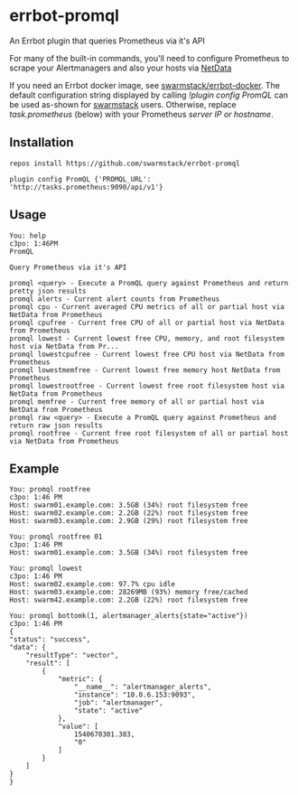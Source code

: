 # errbot-promql

An Errbot plugin that queries Prometheus via it's API

For many of the built-in commands, you'll need to configure Prometheus to scrape your Alertmanagers and also your hosts via [NetData](https://my-netdata.io/)

If you need an Errbot docker image, see [swarmstack/errbot-docker](https://github.com/swarmstack/errbot-docker). The default configuration string displayed by calling _!plugin config PromQL_ can be used as-shown for [swarmstack](https://github.com/swarmstack/swarmstack) users. Otherwise, replace _task.prometheus_ (below) with your Prometheus _server IP or hostname_.

## Installation

```
repos install https://github.com/swarmstack/errbot-promql

plugin config PromQL {'PROMQL_URL': 'http://tasks.prometheus:9090/api/v1'}
```

## Usage

```
You: help
c3po: 1:46PM
PromQL

Query Prometheus via it's API

promql <query> - Execute a PromQL query against Prometheus and return pretty json results
promql alerts - Current alert counts from Prometheus
promql cpu - Current averaged CPU metrics of all or partial host via NetData from Prometheus
promql cpufree - Current free CPU of all or partial host via NetData from Prometheus
promql lowest - Current lowest free CPU, memory, and root filesystem host via NetData from Pr...
promql lowestcpufree - Current lowest free CPU host via NetData from Prometheus
promql lowestmemfree - Current lowest free memory host NetData from Prometheus
promql lowestrootfree - Current lowest free root filesystem host via NetData from Prometheus
promql memfree - Current free memory of all or partial host via NetData from Prometheus
promql raw <query> - Execute a PromQL query against Prometheus and return raw json results
promql rootfree - Current free root filesystem of all or partial host via NetData from Prometheus
```

## Example

```
You: promql rootfree
c3po: 1:46 PM
Host: swarm01.example.com: 3.5GB (34%) root filesystem free
Host: swarm02.example.com: 2.2GB (22%) root filesystem free
Host: swarm03.example.com: 2.9GB (29%) root filesystem free

You: promql rootfree 01
c3po: 1:46 PM
Host: swarm01.example.com: 3.5GB (34%) root filesystem free

You: promql lowest
c3po: 1:46 PM
Host: swarm02.example.com: 97.7% cpu idle
Host: swarm03.example.com: 28269MB (93%) memory free/cached
Host: swarm42.example.com: 2.2GB (22%) root filesystem free

You: promql bottomk(1, alertmanager_alerts{state="active"})
c3po: 1:46 PM
{
"status": "success",
"data": {
    "resultType": "vector",
    "result": [
        {
            "metric": {
                "__name__": "alertmanager_alerts",
                "instance": "10.0.6.153:9093",
                "job": "alertmanager",
                "state": "active"
            },
            "value": [
                1540670301.383,
                "0"
            ]
        }
    ]
}
}
